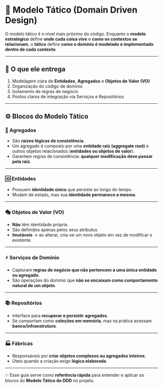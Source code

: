 # 🧩 Modelo Tático (Domain Driven Design)

O modelo tático é o nível mais próximo do código. Enquanto o **modelo estratégico** define **onde cada coisa vive** e **como os contextos se relacionam**, o **tático** define **como o domínio é modelado e implementado dentro de cada contexto**.

---

## 📌 O que ele entrega
1. Modelagem clara de **Entidades**, **Agregados** e **Objetos de Valor (VO)**  
2. Organização do código de domínio 
3. Isolamento de regras de negócio
4. Pontos claros de integração via Serviços e Repositórios 

---

## ⚙️ Blocos do Modelo Tático

### 🌱 Agregados
- São **raízes lógicas de consistência**.  
- Um agregado é composto por uma **entidade raiz (aggregate root)** e outros objetos relacionados (**entidades ou objetos de valor**).  
- Garantem regras de consistência: **qualquer modificação deve passar pela raiz**.  

---

### 🆔 Entidades
- Possuem **identidade única** que persiste ao longo do tempo.  
- Mudam de estado, mas sua **identidade permanece a mesma**.  

---

### 🎭 Objetos de Valor (VO)
- **Não** têm identidade própria.  
- São definidos apenas pelos seus atributos.  
- **Imutáveis** → ao alterar, cria-se um novo objeto em vez de modificar o existente.  

---

### ⚡ Serviços de Domínio
- Capturam **regras de negócio que não pertencem a uma única entidade ou agregado**.  
- São operações do domínio que **não se encaixam como comportamento natural de um objeto**.  

---

### 📚 Repositórios
- Interface para **recuperar e persistir agregados**.  
- Se comportam como **coleções em memória**, mas na prática acessam **banco/infraestrutura**.  

---

### 🏭 Fábricas
- Responsáveis por **criar objetos complexos ou agregados inteiros**.  
- Úteis quando a criação exige **lógica elaborada**.  

---

✨ Esse guia serve como **referência rápida** para entender e aplicar os blocos do **Modelo Tático do DDD** no projeto.
